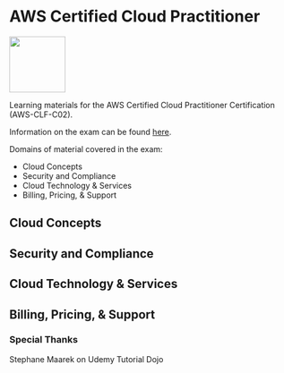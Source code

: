 # AWS Certified Cloud Practitioner
<img src="https://d1.awsstatic.com/training-and-certification/certification-badges/AWS-Certified-Cloud-Practitioner_badge.634f8a21af2e0e956ed8905a72366146ba22b74c.png" width="100" />

Learning materials for the AWS Certified Cloud Practitioner Certification (AWS-CLF-C02).

Information on the exam can be found [here](https://aws.amazon.com/certification/certified-cloud-practitioner/).

Domains of material covered in the exam: 
* Cloud Concepts
* Security and Compliance
* Cloud Technology & Services
* Billing, Pricing, & Support

<h2 id="1-cloud-concepts">Cloud Concepts</h2>

<h2 id="2-security-compliance">Security and Compliance</h2>

<h2 id="3-cloud-tech-services">Cloud Technology & Services</h2>

<h2 id="4-billing-pricing-support">Billing, Pricing, & Support</h2>

### Special Thanks
Stephane Maarek on Udemy
Tutorial Dojo 
